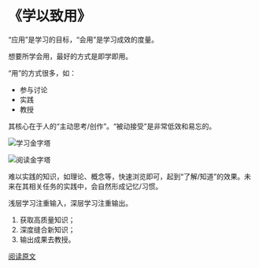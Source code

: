 # 《学以致用》

“应用”是学习的目标，“会用”是学习成效的度量。

想要所学会用，最好的方式是即学即用。

“用”的方式很多，如：

* 参与讨论
* 实践
* 教授

其核心在于人的“主动思考/创作”。“被动接受”是非常低效和易忘的。

![学习金字塔](../../asset/992ed2e0-bc8f-11eb-b46e-6d01dfa56aed.jpg)

![阅读金字塔](../../asset/78b2fa40-bc90-11eb-8897-81db1c78e0a0.jpg)

难以实践的知识，如理论、概念等，快速浏览即可，起到“了解/知道”的效果。未来在其相关任务的实践中，会自然形成记忆/习惯。

浅层学习注重输入，深层学习注重输出。

1. 获取高质量知识；
2. 深度缝合新知识；
3. 输出成果去教授。

[阅读原文](https://mp.weixin.qq.com/s/TckCAw2ovU1eUVF9Z3_FOg)
